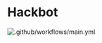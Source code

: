 # Hackbot
![.github/workflows/main.yml](https://github.com/Flexlug/Hackbot/workflows/.github/workflows/main.yml/badge.svg)
